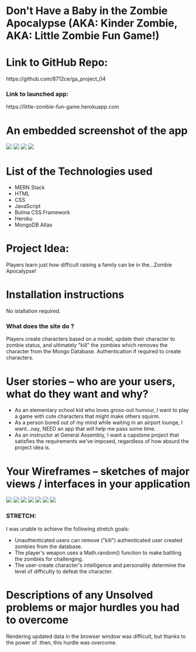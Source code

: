 <h1>Don't Have a Baby in the Zombie Apocalypse (AKA: Kinder Zombie, AKA: Little Zombie Fun Game!)</h1>

<h1>Link to GitHub Repo:</h1>
https://github.com/8712ce/ga_project_04

<h3>Link to launched app:</h3>
https://little-zombie-fun-game.herokuapp.com

<h1>An embedded screenshot of the app</h1>
<img src="https://user-images.githubusercontent.com/115300440/214100965-1fd1f7f5-8afe-4524-b473-571c850729ad.png"/>
<img src="https://user-images.githubusercontent.com/115300440/214100970-f94a824d-31b2-481c-a46b-ddb737f36df0.png"/>
<img src="https://user-images.githubusercontent.com/115300440/214100974-80de6034-d6d5-48c1-9c73-c7c2bd588698.png"/>
<img src="https://user-images.githubusercontent.com/115300440/214100977-97aaca03-ad52-421f-bdc4-89e187ff9559.png"/>


 <h1>List of the Technologies used</h1>
 <ul>
  <li>MERN Stack</li>
  <li>HTML</li>
  <li>CSS</li>
  <li>JavaScript</li>
  <li>Bulma CSS Framework</li>
  <li>Heroku</li>
  <li>MongoDB Atlas</li>
 </ul>
 
<h1>Project Idea:</h1> 
Players learn just how difficult raising a family can be in the...Zombie Apocalypse!
 
 <h1>Installation instructions</h1>
 No istallation required.
 
<h3>What does the site do ?</h3>
Players create characters based on a model, update their character to zombie status, and ultimately "kill" the zombies which removes the character from the Mongo Database.  Authentication if required to create characters.
 
 <h1>User stories – who are your users, what do they want and why?</h1>
 <ul>
  <li>As an elementary school kid who loves gross-out humour, I want to play a game with cute characters that might make others squirm.</li>
  <li>As a person bored out of my mind while waiting in an airport lounge, I want…nay, NEED an app that will help me pass some time.</li>
  <li>As an instructor at General Assembly, I want a capstone project that satisfies the requirements we’ve imposed, regardless of how absurd the project idea is.</li>
 </ul>
 
 <h1>Your Wireframes – sketches of major views / interfaces in your application</h1>
<img src="https://user-images.githubusercontent.com/115300440/214101650-4c2f2c4e-e129-4d49-9424-17c7b62ff0d5.jpg"/>
<img src="https://user-images.githubusercontent.com/115300440/214101652-2127bfa4-30c5-478f-8a8b-b570f763b5e2.jpg"/>
<img src="https://user-images.githubusercontent.com/115300440/214101655-d22d1f91-2877-4cca-8f66-8553575f6f86.jpg"/>
<img src="https://user-images.githubusercontent.com/115300440/214101656-ef6b10b4-cfda-4605-8063-64128d879b64.jpg"/>
<img src="(https://user-images.githubusercontent.com/115300440/214101659-82382ead-96f5-4594-91a3-ae776b5201b9.jpg"/>
<img src="https://user-images.githubusercontent.com/115300440/214101660-7325fa3e-6abc-4488-a992-edc6186f4cbf.jpg"/>
<img src="https://user-images.githubusercontent.com/115300440/214101662-bf46f12f-4420-4099-abb8-54961d93aa16.jpg"/>


 <h3>STRETCH:</h3>
I was unable to achieve the following stretch goals:
<ul>
<li>Unauthenticated users can remove ("kill") authenticated user created zombies from the database.</li>
<li>The player's weapon uses a Math.random() function to make battling the zombies for challenging.</li>
<li>The user-create character's intelligence and personality determine the level of difficulty to defeat the character.</li>
</ul>

 <h1>Descriptions of any Unsolved problems or major hurdles you had to overcome</h1>
 <p>Rendering updated data in the browser window was difficult, but thanks to the power of .then, this hurdle was overcome.</p>
